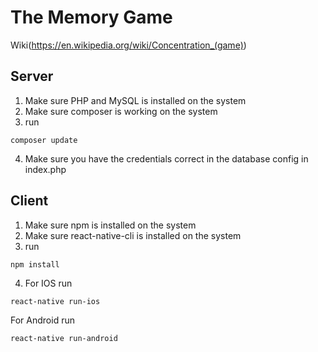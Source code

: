 # The Memory Game
Wiki(https://en.wikipedia.org/wiki/Concentration_(game))

## Server
1. Make sure PHP and MySQL is installed on the system
2. Make sure composer is working on the system
3. run
```
composer update
```
4. Make sure you have the credentials correct in the database config in index.php

## Client
1. Make sure npm is installed on the system
2. Make sure react-native-cli is installed on the system
3. run
```
npm install
```
4. For IOS run
```
react-native run-ios
```

  For Android run
```
react-native run-android
```
